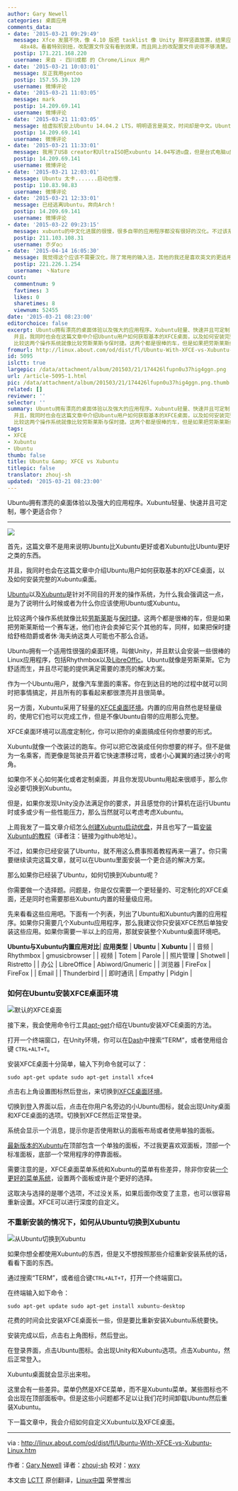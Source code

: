 ```yaml
---
author: Gary Newell
categories: 桌面应用
comments_data:
- date: '2015-03-21 09:29:49'
  message: Xfce 发展不快，像 4.10 版把 tasklist 像 Unity 那样竖直放置，结果应用程序按钮的图标大小，记得不是很清楚，好象是 32x32，而不是
    48x48。看着特别别扭，改配置文件没有看到效果，而且网上的改配置文件说得不够清楚。下源码看了一下，代码应该没有读取那部分，得自己修改若干源码文件才行。最新版没有用过，不知到有无改善。
  postip: 171.221.168.220
  username: 来自 - 四川成都 的 Chrome/Linux 用户
- date: '2015-03-21 10:03:01'
  message: 反正我用gentoo
  postip: 157.55.39.120
  username: 微博评论
- date: '2015-03-21 11:03:05'
  message: mark
  postip: 14.209.69.141
  username: 微博评论
- date: '2015-03-21 11:03:05'
  message: 给虚拟机安上Ubuntu 14.04.2 LTS，明明语言是英文，时间却是中文。Ubuntu能不能不要为用户做太多决定。。。[巨汗]
  postip: 14.209.69.141
  username: 微博评论
- date: '2015-03-21 11:33:01'
  message: 我用了USB creator和UltraISO把xubuntu 14.04写进u盘，但是台式电脑u盘启动都不行，进不去，求助！！！
  postip: 14.209.69.141
  username: 微博评论
- date: '2015-03-21 12:03:01'
  message: Ubuntu 太卡.......启动也慢.
  postip: 110.83.98.83
  username: 微博评论
- date: '2015-03-21 12:33:01'
  message: 已经逃离Ubuntu，奔向Arch！
  postip: 14.209.69.141
  username: 微博评论
- date: '2015-03-22 09:23:15'
  message: xubuntu的中文化进展的很慢，很多自带的应用程序都没有很好的汉化。不过该系统极为轻量，很多细节也做的不错。还有一点就是桌面环境并没有把ibus耦合进去，所以可以很方便容易的安装sougou的拼音输入法，而ubuntu的unity环境由于耦合了ibus，导致即使要安装sougou也没办法卸载ibus。不过需要注意的是，xubuntu由于使用了xfce桌面，有些为ubuntu设计的应用程序会出现兼容性问题。
  postip: 211.103.108.31
  username: 朩ダo○
- date: '2015-04-14 16:05:30'
  message: 我觉得这个应该不需要汉化，除了常用的输入法，其他的我还是喜欢英文的更适用一点~
  postip: 221.226.1.254
  username: 丶Nature
count:
  commentnum: 9
  favtimes: 3
  likes: 0
  sharetimes: 8
  viewnum: 52455
date: '2015-03-21 08:23:00'
editorchoice: false
excerpt: Ubuntu拥有漂亮的桌面体验以及强大的应用程序。Xubuntu轻量、快速并且可定制，哪个更适合你？   首先，这篇文章不是用来说明Ubuntu比Xubuntu更好或者Xubuntu比Ubuntu更好之类的东西。
  并且，我同时也会在这篇文章中介绍Ubuntu用户如何获取基本的XFCE桌面，以及如何安装完整的Xubuntu桌面。 Ubuntu以及Xubuntu是针对不同目的开发的操作系统，为什么我会强调这一点，是为了说明什么时候或者为什么你应该使用Ubuntu或Xubuntu。
  比较这两个操作系统就像比较劳斯莱斯与保时捷。这两个都是很棒的车，但是如果把劳斯莱斯给一个赛车迷，他们也许会
fromurl: http://linux.about.com/od/dist/fl/Ubuntu-With-XFCE-vs-Xubuntu-Linux.htm
id: 5095
islctt: true
largepic: /data/attachment/album/201503/21/174426lfupn0u37hig4ggn.png
url: /article-5095-1.html
pic: /data/attachment/album/201503/21/174426lfupn0u37hig4ggn.png.thumb.jpg
related: []
reviewer: ''
selector: ''
summary: Ubuntu拥有漂亮的桌面体验以及强大的应用程序。Xubuntu轻量、快速并且可定制，哪个更适合你？   首先，这篇文章不是用来说明Ubuntu比Xubuntu更好或者Xubuntu比Ubuntu更好之类的东西。
  并且，我同时也会在这篇文章中介绍Ubuntu用户如何获取基本的XFCE桌面，以及如何安装完整的Xubuntu桌面。 Ubuntu以及Xubuntu是针对不同目的开发的操作系统，为什么我会强调这一点，是为了说明什么时候或者为什么你应该使用Ubuntu或Xubuntu。
  比较这两个操作系统就像比较劳斯莱斯与保时捷。这两个都是很棒的车，但是如果把劳斯莱斯给一个赛车迷，他们也许会
tags:
- XFCE
- Xubuntu
- Ubuntu
thumb: false
title: Ubuntu &amp; XFCE vs Xubuntu
titlepic: false
translator: zhouj-sh
updated: '2015-03-21 08:23:00'
---
```


Ubuntu拥有漂亮的桌面体验以及强大的应用程序。Xubuntu轻量、快速并且可定制，哪个更适合你？




---


![](/data/attachment/album/201503/21/174426lfupn0u37hig4ggn.png)


首先，这篇文章不是用来说明Ubuntu比Xubuntu更好或者Xubuntu比Ubuntu更好之类的东西。


并且，我同时也会在这篇文章中介绍Ubuntu用户如何获取基本的XFCE桌面，以及如何安装完整的Xubuntu桌面。


[Ubuntu](http://www.everydaylinuxuser.com/2014/11/an-everyday-linux-user-review-of-ubuntu.html)以及[Xubuntu](http://www.everydaylinuxuser.com/2015/01/an-everyday-linux-user-review-of.html)是针对不同目的开发的操作系统，为什么我会强调这一点，是为了说明什么时候或者为什么你应该使用Ubuntu或Xubuntu。


比较这两个操作系统就像比较[劳斯莱斯](http://exoticcars.about.com/od/overviewsofmaker1/p/RollsHistory.htm)与[保时捷](http://exoticcars.about.com/od/overviewsofmaker1/p/PorscheHistory.htm)。这两个都是很棒的车，但是如果把劳斯莱斯给一个赛车迷，他们也许会卖掉它买个其他的车，同样，如果把保时捷给舒格勋爵或者休·海夫纳这类人可能也不那么合适。


Ubuntu拥有一个适用性很强的桌面环境，叫做Unity，并且默认会安装一些很棒的Linux应用程序，包括Rhythmbox以及[LibreOffic](http://office.about.com/od/FreeOpenSourceOfficeSoftware/a/All-About-Libreoffice-4-0.htm)。Ubuntu就像是劳斯莱斯。它为舒适而生，并且尽可能的提供满足需要的漂亮的解决方案。


作为一个Ubuntu用户，就像汽车里面的乘客。你在到达目的地的过程中就可以同时把事情搞定，并且所有的事看起来都很漂亮并且很简单。


另一方面，Xubuntu采用了轻量的[XFCE桌面环境](http://linux.about.com/cs/linux101/g/xfce.htm)。内置的应用自然也是轻量级的，使用它们也可以完成工作，但是不像Ubuntu自带的应用那么完整。


XFCE桌面环境可以高度定制化，你可以把你的桌面搞成任何你想要的形式。


Xubuntu就像一个改装过的跑车。你可以把它改装成任何你想要的样子。但不是做为一名乘客，而更像是驾驶员开着它快速漂移过弯，或者小心翼翼的通过狭小的弯角。


如果你不关心如何美化或者定制桌面，并且你发现Ubuntu用起来很顺手，那么你没必要切换到Xubuntu。


但是，如果你发现Unity没办法满足你的要求，并且感觉你的计算机在运行Ubuntu时或多或少有一些性能压力，那么当然就可以考虑考虑Xubuntu。


上周我发了一篇文章介绍怎么[创建Xubuntu启动优盘](https://github.com/ZhouJ-sh/TranslateProject/blob/d91316c19c6668b82cfabf9f89e4ad07c7193202/translated/share/20150119%203%20Ways%20To%20Create%20A%20Lightweight%20And%20Persistent%20Xubuntu%20Linux%20USB%20Drive.md)，并且也写了一篇[安装Xubuntu的教程](https://github.com/ZhouJ-sh/TranslateProject/blob/0c4ad0bc8e79e28c1f7f8ccf805708829baa8ea9/translated/share/20150116%20A%20Step%20By%20Step%20Guide%20To%20Installing%20Xubuntu%20Linux.md)（译者注：链接为github地址）。


不过，如果你已经安装了Ubuntu，就不用这么费事照着教程再来一遍了。你只需要继续读完这篇文章，就可以在Ubuntu里面安装一个更合适的解决方案。


那么如果你已经装了Ubuntu，如何切换到Xubuntu呢？


你需要做一个选择题。问题是，你是仅仅需要一个更轻量的、可定制化的XFCE桌面，还是同时也需要那些Xubuntu内置的轻量级应用。


先来看看这些应用吧。下面有一个列表，列出了Ubuntu和Xubuntu内置的应用程序。如果你只需要几个Xubuntu应用程序，那么我建议你只安装XFCE然后单独安装这些应用。如果你需要一半以上的应用，那就安装整个Xubuntu桌面环境吧。




**Ubuntu与Xubuntu内置应用对比**| **应用类型** | **Ubuntu** | **Xubuntu** |
| 音频 | Rhythmbox | gmusicbrowser |
| 视频 | Totem | Parole |
| 照片管理 | Shotwell | Ristretto |
| 办公 | LibreOffice | Abiword/Gnumeric |
| 浏览器 | FireFox | FireFox |
| Email |  | Thunderbird |
| 即时通讯 | Empathy | Pidgin |


### 如何在Ubuntu安装XFCE桌面环境


![默认的XFCE桌面](/data/attachment/album/201503/20/222605laq3ofqx8hox79b9.png)


接下来，我会使用命令行工具[apt-get](http://linux.about.com/od/ubusrv_doc/a/ubusg11t01.htm)介绍在Ubuntu安装XFCE桌面的方法。


打开一个终端窗口，在Unity环境，你可以在[Dash](http://linux.about.com/od/howtos/fl/Learn-Ubuntu-The-Unity-Dash.htm)中搜索“TERM”，或者使用组合键 `CTRL+ALT+T`。


安装XFCE桌面十分简单，输入下列命令就可以了：



```
sudo apt-get update sudo apt-get install xfce4
```

点击右上角设置图标然后登出，来切换到[XFCE桌面环境](http://linux.about.com/cs/linux101/g/xfce.htm)。


切换到登入界面以后，点击在你用户名旁边的小Ubuntu图标，就会出现Unity桌面和XFCE桌面的选项。切换到XFCE然后正常登录。


系统会显示一个消息，提示你是否使用默认的面板布局或者使用单独的面板。


[最新版本的Xubuntu](http://www.everydaylinuxuser.com/2015/01/an-everyday-linux-user-review-of.html)在顶部包含一个单独的面板，不过我更喜欢双面板，顶部一个标准面板，底部一个常用程序的停靠面板。


需要注意的是，XFCE桌面菜单系统和Xubuntu的菜单有些差异，除非你安装[一个更好的菜单系统](http://xubuntugeek.blogspot.co.uk/2013/12/how-to-install-whisker-menu-in-xubuntu.html)，设置两个面板或许是个更好的选择。


这取决与选择的是哪个选项，不过没关系，如果后面你改变了主意，也可以很容易重新设置。XFCE可以进行深度的自定义。


### 不重新安装的情况下，如何从Ubuntu切换到Xubuntu


![从Ubuntu切换到Xubuntu](/data/attachment/album/201503/20/222609dtbk3g839rtdd9tk.png)


如果你想全都使用Xubuntu的东西，但是又不想按照那些介绍重新安装系统的话，看看下面的东西。


通过搜索“TERM”，或者组合键`CTRL+ALT+T`，打开一个终端窗口。


在终端输入如下命令：



```
sudo apt-get update sudo apt-get install xubuntu-desktop
```

花费的时间会比安装XFCE桌面长一些，但是要比重新安装Xubuntu系统要快。


安装完成以后，点击右上角图标，然后登出。


在登录界面，点击Ubuntu图标。会出现Unity和Xubuntu选项。点击Xubuntu，然后正常登入。


Xubuntu桌面就会显示出来啦。


这里会有一些差异。菜单仍然是XFCE菜单，而不是Xubuntu菜单。某些图标也不会出现在顶部面板中。但是这些小问题都不足以让我们花时间卸载Ubuntu然后重装Xubuntu。


下一篇文章中，我会介绍如何自定义Xubuntu以及XFCE桌面。




---


via : <http://linux.about.com/od/dist/fl/Ubuntu-With-XFCE-vs-Xubuntu-Linux.htm>


作者：[Gary Newell](http://linux.about.com/bio/Gary-Newell-132058.htm) 译者：[zhouj-sh](https://github.com/Zhouj-sh) 校对：[wxy](https://github.com/wxy)


本文由 [LCTT](https://github.com/LCTT/TranslateProject) 原创翻译，[Linux中国](http://linux.cn/) 荣誉推出